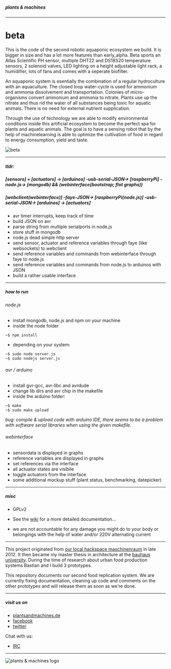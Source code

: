 ##### plants & machines 

---

# beta

This is the code of the second robotic aquaponic ecosystem we build. It is bigger in size and has a lot more features than early_alpha. Beta sports an Atlas Scientific PH sensor, multiple DHT22 and DS18S20 temperature sensors, 2 solenoid valves, LED lighting on a height adjustable light rack, a humidifier, lots of fans and comes with a seperate biofilter. 

An aquaponic system is esentially the combination of a regular hydroculture with an aquaculture. The closed loop water-cycle is used for ammonium and ammonia dissolvement and transportation. Colonies of micro-organisms convert ammonium and ammonia to nitrate. Plants use up the nitrate and thus rid the water of all substances being toxic for aquatic animals. There is no need for external nutrient supplication.

Through the use of technology we are able to modify environmental conditions inside this artificial ecosystem to become the perfect spa for plants and aquatic animals. The goal is to have a sensing robot that by the help of machinelearning is able to optimize the cultivation of food in regard to energy consumption, yield and taste.

![beta](https://raw.githubusercontent.com/plantsandmachines/beta/master/img/beta.jpg "beta")

---

##### tldr: 

##### [sensors] + [actuators] -> [arduinos] -usb-serial-JSON-> [raspberryPi] -node.js-> (mongodb) && (webinterface(bootstrap; flot graphs)) 

##### [webclient(webinterface)] -faye-JSON-> [raspberryPi(node.js)] -usb-serial-JSON-> [arduinos] -> [actuators]

* avr timer interrupts, keep track of time
* build JSON on avr
* parse string from multiple serialports in node.js
* store stuff in mongodb
* node.js dead simple http server
* send sensor, actuator and reference variables through faye (like websockets) to webclient
* send reference variables and commands from webinterface through faye to node.js
* send reference variables and commands from node.js to arduinos with JSON
* build a rather usable interface

---

##### how to run 

###### node.js

* install mongodb, node.js and npm on your machine
* inside the node folder

```
~$ npm install
```

* depending on your system:

```
~$ sudo node server.js
~$ sudo nodejs server.js
```

###### avr / arduino

* install gvr-gcc, avr-libc and avrdude
* change lib dirs and avr chip in the makefile
* inside the arduino folder:
  
```  
~$ make
~$ sudo make upload
```

*bug: compile & upload code with arduino IDE, there seems to be a problem with software serial libraries when using the given makefile.*
  
###### webinterface

* sensordata is displayed in graphs
* reference variables are displayed in graphs
* set references via the interface
* all actuator states are visibile
* toggle actuators from the interface
* some additional mockup stuff (plant status, benchmarking, datepicker)

---

##### misc

* GPLv2

* See the [wiki](https://github.com/plantsandmachines/beta/wiki) for a more detailed documentation...

* we are not accountable for any damage you might do to your body or belongings with the help of water and/or 220V alternating current

---

This project originated from [our local hackspace maschinenraum](http://www.maschinenraum.tk) in late 2012. It then became my master thesis in architecture at the [bauhaus university](http://www.uni-weimar.de/de/universitaet/start/). During the time of research about urban food production systems Bastian and I build 3 prototypes.

This repository documents our second food replication system.
We are currently fixing documentation, cleaning up code and comments on the other prototypes and will release them as soon as we're done.

---

##### visit us on

* [plantsandmachines.de](http://www.plantsandmachines.de)
* [facebook](https://www.facebook.com/plantsandmachines)
* [twitter](https://www.twitter.com/plants_machines)

Chat with us:

* [IRC](irc://irc.freenode.org/plantsandmachines)

---

![plants & machines logo](https://avatars3.githubusercontent.com/u/5636292?s=65 "plants & machines logo")


